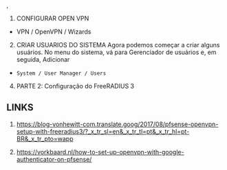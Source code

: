 ,

1. CONFIGURAR OPEN VPN
  * VPN / OpenVPN / Wizards

2. CRIAR USUARIOS DO SISTEMA
Agora podemos começar a criar alguns usuários. No menu do sistema, vá para Gerenciador de usuários e, em seguida, Adicionar 

  *     System / User Manager / Users


4. PARTE 2: Configuração do FreeRADIUS 3 

## LINKS

1. https://blog-vonhewitt-com.translate.goog/2017/08/pfsense-openvpn-setup-with-freeradius3/?_x_tr_sl=en&_x_tr_tl=pt&_x_tr_hl=pt-BR&_x_tr_pto=wapp

2. https://vorkbaard.nl/how-to-set-up-openvpn-with-google-authenticator-on-pfsense/